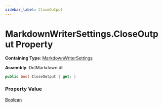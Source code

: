 ```yaml
---
sidebar_label: CloseOutput
---
```


# MarkdownWriterSettings\.CloseOutput Property

**Containing Type**: [MarkdownWriterSettings](../index.md)

**Assembly**: DotMarkdown\.dll

```csharp
public bool CloseOutput { get; }
```

### Property Value

[Boolean](https://docs.microsoft.com/en-us/dotnet/api/system.boolean)

